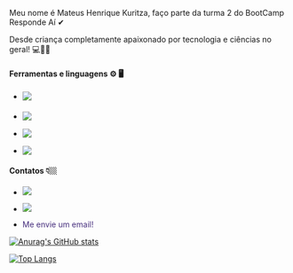 Meu nome é Mateus Henrique Kuritza, faço parte da turma 2 do BootCamp Responde Aí ✔

Desde criança completamente apaixonado por tecnologia e ciências no geral! :computer::mag_right::grey_question:


#### Ferramentas e linguagens :gear: 🖥️


- <a href="https://github.com/mateuskuritza"> <img src="https://img.shields.io/badge/GitHub-100000?style=for-the-badge&logo=github&logoColor=white" align=left></a>


- <img src="https://img.shields.io/badge/Git-F05032?style=for-the-badge&logo=git&logoColor=white" align=left>


- <p><img src="https://img.shields.io/badge/Windows-0078D6?style=for-the-badge&logo=windows&logoColor=white" align=left></p>


- <img src="https://img.shields.io/badge/Ubuntu-E95420?style=for-the-badge&logo=ubuntu&logoColor=white" align=left>


#### **Contatos 👇🏼**


- <a href="https://www.linkedin.com/in/mateus-henrique-kuritza-10759b168/"><img src="https://img.shields.io/badge/LinkedIn-0077B5?style=for-the-badge&logo=linkedin&logoColor=white"></a>


- <a href="https://www.instagram.com/mateuskuritza/"><img src="https://img.shields.io/badge/Instagram-E4405F?style=for-the-badge&logo=instagram&logoColor=white" ></a>


- <a href="mailto:mateuskuritza@gmail.com?subject=Hello" style="text-decoration:none;  color: #472F7E;">Me envie um email!</a>



[![Anurag's GitHub stats](https://github-readme-stats.vercel.app/api?username=mateuskuritza&show_icons=true&theme=radical)](https://github.com/mateuskuritza/github-readme-stats)



[![Top Langs](https://github-readme-stats.vercel.app/api/top-langs/?username=mateuskuritza&layout=compact&theme=radical)](https://github.com/mateuskuritza/github-readme-stats)
